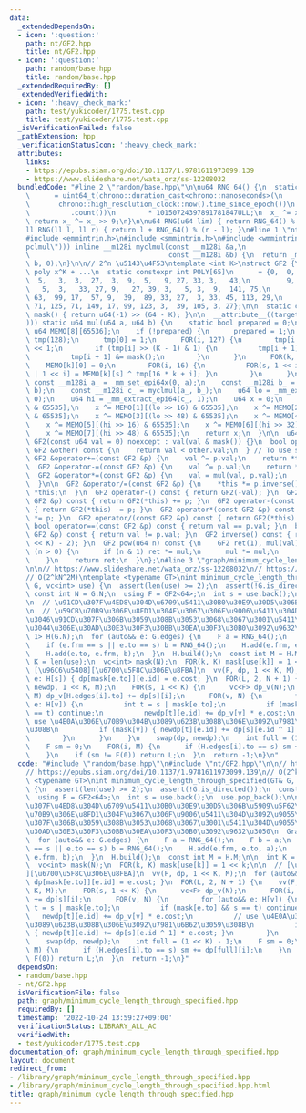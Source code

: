 ```yaml
---
data:
  _extendedDependsOn:
  - icon: ':question:'
    path: nt/GF2.hpp
    title: nt/GF2.hpp
  - icon: ':question:'
    path: random/base.hpp
    title: random/base.hpp
  _extendedRequiredBy: []
  _extendedVerifiedWith:
  - icon: ':heavy_check_mark:'
    path: test/yukicoder/1775.test.cpp
    title: test/yukicoder/1775.test.cpp
  _isVerificationFailed: false
  _pathExtension: hpp
  _verificationStatusIcon: ':heavy_check_mark:'
  attributes:
    links:
    - https://epubs.siam.org/doi/10.1137/1.9781611973099.139
    - https://www.slideshare.net/wata_orz/ss-12208032
  bundledCode: "#line 2 \"random/base.hpp\"\n\nu64 RNG_64() {\n  static uint64_t x_\n\
    \      = uint64_t(chrono::duration_cast<chrono::nanoseconds>(\n              \
    \       chrono::high_resolution_clock::now().time_since_epoch())\n           \
    \          .count())\n        * 10150724397891781847ULL;\n  x_ ^= x_ << 7;\n \
    \ return x_ ^= x_ >> 9;\n}\n\nu64 RNG(u64 lim) { return RNG_64() % lim; }\n\n\
    ll RNG(ll l, ll r) { return l + RNG_64() % (r - l); }\n#line 1 \"nt/GF2.hpp\"\n\
    #include <emmintrin.h>\n#include <smmintrin.h>\n#include <wmmintrin.h>\n\n__attribute__((target(\"\
    pclmul\"))) inline __m128i myclmul(const __m128i &a,\n                       \
    \                                  const __m128i &b) {\n  return _mm_clmulepi64_si128(a,\
    \ b, 0);\n}\n\n// 2^n \u5143\u4F53\ntemplate <int K>\nstruct GF2 {\n  // irreducible\
    \ poly x^K + ...\n  static constexpr int POLY[65]\n      = {0,  0, 3,  3,   3,\
    \  5,   3,  3,  27,  3,  9,  5,   9, 27, 33, 3,   43,\n         9,  9, 39, 9,\
    \   5,  3,   33, 27, 9,   27, 39, 3,   5, 3,  9,  141, 75,\n         27, 5, 53,\
    \ 63,  99, 17,  57, 9,  39,  89, 33, 27,  3, 33, 45, 113, 29,\n         75, 9,\
    \ 71, 125, 71, 149, 17, 99, 123, 3,  39, 105, 3, 27};\n\n  static constexpr u64\
    \ mask() { return u64(-1) >> (64 - K); }\n\n  __attribute__((target(\"sse4.2\"\
    ))) static u64 mul(u64 a, u64 b) {\n    static bool prepared = 0;\n    static\
    \ u64 MEMO[8][65536];\n    if (!prepared) {\n      prepared = 1;\n      vc<u64>\
    \ tmp(128);\n      tmp[0] = 1;\n      FOR(i, 127) {\n        tmp[i + 1] = tmp[i]\
    \ << 1;\n        if (tmp[i] >> (K - 1) & 1) {\n          tmp[i + 1] ^= POLY[K];\n\
    \          tmp[i + 1] &= mask();\n        }\n      }\n      FOR(k, 8) {\n    \
    \    MEMO[k][0] = 0;\n        FOR(i, 16) {\n          FOR(s, 1 << i) { MEMO[k][s\
    \ | 1 << i] = MEMO[k][s] ^ tmp[16 * k + i]; }\n        }\n      }\n    }\n   \
    \ const __m128i a_ = _mm_set_epi64x(0, a);\n    const __m128i b_ = _mm_set_epi64x(0,\
    \ b);\n    const __m128i c_ = myclmul(a_, b_);\n    u64 lo = _mm_extract_epi64(c_,\
    \ 0);\n    u64 hi = _mm_extract_epi64(c_, 1);\n    u64 x = 0;\n    x ^= MEMO[0][lo\
    \ & 65535];\n    x ^= MEMO[1][(lo >> 16) & 65535];\n    x ^= MEMO[2][(lo >> 32)\
    \ & 65535];\n    x ^= MEMO[3][(lo >> 48) & 65535];\n    x ^= MEMO[4][hi & 65535];\n\
    \    x ^= MEMO[5][(hi >> 16) & 65535];\n    x ^= MEMO[6][(hi >> 32) & 65535];\n\
    \    x ^= MEMO[7][(hi >> 48) & 65535];\n    return x;\n  }\n\n  u64 val;\n  constexpr\
    \ GF2(const u64 val = 0) noexcept : val(val & mask()) {}\n  bool operator<(const\
    \ GF2 &other) const {\n    return val < other.val;\n  } // To use std::map\n \
    \ GF2 &operator+=(const GF2 &p) {\n    val ^= p.val;\n    return *this;\n  }\n\
    \  GF2 &operator-=(const GF2 &p) {\n    val ^= p.val;\n    return *this;\n  }\n\
    \  GF2 &operator*=(const GF2 &p) {\n    val = mul(val, p.val);\n    return *this;\n\
    \  }\n\n  GF2 &operator/=(const GF2 &p) {\n    *this *= p.inverse();\n    return\
    \ *this;\n  }\n  GF2 operator-() const { return GF2(-val); }\n  GF2 operator+(const\
    \ GF2 &p) const { return GF2(*this) += p; }\n  GF2 operator-(const GF2 &p) const\
    \ { return GF2(*this) -= p; }\n  GF2 operator*(const GF2 &p) const { return GF2(*this)\
    \ *= p; }\n  GF2 operator/(const GF2 &p) const { return GF2(*this) /= p; }\n \
    \ bool operator==(const GF2 &p) const { return val == p.val; }\n  bool operator!=(const\
    \ GF2 &p) const { return val != p.val; }\n  GF2 inverse() const { return pow((u64(1)\
    \ << K) - 2); }\n  GF2 pow(u64 n) const {\n    GF2 ret(1), mul(val);\n    while\
    \ (n > 0) {\n      if (n & 1) ret *= mul;\n      mul *= mul;\n      n >>= 1;\n\
    \    }\n    return ret;\n  }\n};\n#line 3 \"graph/minimum_cycle_length_through_specified.hpp\"\
    \n\n// https://www.slideshare.net/wata_orz/ss-12208032\n// https://epubs.siam.org/doi/10.1137/1.9781611973099.139\n\
    // O(2^kN^2M)\ntemplate <typename GT>\nint minimum_cycle_length_through_specified(GT&\
    \ G, vc<int> use) {\n  assert(len(use) >= 2);\n  assert(!G.is_directed());\n \
    \ const int N = G.N;\n  using F = GF2<64>;\n  int s = use.back();\n  use.pop_back();\n\
    \n  // \u91CD\u307F\u4ED8\u304D\u6709\u5411\u30B0\u30E9\u30D5\u306B\u5909\u5F62\
    \n  // \u59CB\u70B9\u306E\u8FD1\u304F\u3067\u306F\u9006\u5411\u304D\u3092\u9055\
    \u3046\u91CD\u307F\u306B\u3059\u308B\u3053\u3068\u3067\u3001\u5411\u304D\u9055\
    \u3044\u306E\u30AD\u30E3\u30F3\u30BB\u30EA\u30F3\u30B0\u3092\u9632\u3050\n  Graph<F,\
    \ 1> H(G.N);\n  for (auto&& e: G.edges) {\n    F a = RNG_64();\n    F b = a;\n\
    \    if (e.frm == s || e.to == s) b = RNG_64();\n    H.add(e.frm, e.to, a);\n\
    \    H.add(e.to, e.frm, b);\n  }\n  H.build();\n  const int M = H.M;\n\n  int\
    \ K = len(use);\n  vc<int> mask(N);\n  FOR(k, K) mask[use[k]] = 1 << k;\n\n  //\
    \ [\u96C6\u5408][\u6700\u5F8C\u306E\u8FBA]\n  vv(F, dp, 1 << K, M);\n  for (auto&&\
    \ e: H[s]) { dp[mask[e.to]][e.id] = e.cost; }\n  FOR(L, 2, N + 1) {\n    vv(F,\
    \ newdp, 1 << K, M);\n    FOR(s, 1 << K) {\n      vc<F> dp_v(N);\n      FOR(i,\
    \ M) dp_v[H.edges[i].to] += dp[s][i];\n      FOR(v, N) {\n        for (auto&&\
    \ e: H[v]) {\n          int t = s | mask[e.to];\n          if (mask[e.to] && s\
    \ == t) continue;\n          newdp[t][e.id] += dp_v[v] * e.cost;\n          //\
    \ use \u4E0A\u306E\u70B9\u304B\u3089\u623B\u308B\u306E\u3092\u7981\u6B62\u3059\
    \u308B\n          if (mask[v]) { newdp[t][e.id] += dp[s][e.id ^ 1] * e.cost; }\n\
    \        }\n      }\n    }\n    swap(dp, newdp);\n    int full = (1 << K) - 1;\n\
    \    F sm = 0;\n    FOR(i, M) {\n      if (H.edges[i].to == s) sm += dp[full][i];\n\
    \    }\n    if (sm != F(0)) return L;\n  }\n  return -1;\n}\n"
  code: "#include \"random/base.hpp\"\n#include \"nt/GF2.hpp\"\n\n// https://www.slideshare.net/wata_orz/ss-12208032\n\
    // https://epubs.siam.org/doi/10.1137/1.9781611973099.139\n// O(2^kN^2M)\ntemplate\
    \ <typename GT>\nint minimum_cycle_length_through_specified(GT& G, vc<int> use)\
    \ {\n  assert(len(use) >= 2);\n  assert(!G.is_directed());\n  const int N = G.N;\n\
    \  using F = GF2<64>;\n  int s = use.back();\n  use.pop_back();\n\n  // \u91CD\
    \u307F\u4ED8\u304D\u6709\u5411\u30B0\u30E9\u30D5\u306B\u5909\u5F62\n  // \u59CB\
    \u70B9\u306E\u8FD1\u304F\u3067\u306F\u9006\u5411\u304D\u3092\u9055\u3046\u91CD\
    \u307F\u306B\u3059\u308B\u3053\u3068\u3067\u3001\u5411\u304D\u9055\u3044\u306E\
    \u30AD\u30E3\u30F3\u30BB\u30EA\u30F3\u30B0\u3092\u9632\u3050\n  Graph<F, 1> H(G.N);\n\
    \  for (auto&& e: G.edges) {\n    F a = RNG_64();\n    F b = a;\n    if (e.frm\
    \ == s || e.to == s) b = RNG_64();\n    H.add(e.frm, e.to, a);\n    H.add(e.to,\
    \ e.frm, b);\n  }\n  H.build();\n  const int M = H.M;\n\n  int K = len(use);\n\
    \  vc<int> mask(N);\n  FOR(k, K) mask[use[k]] = 1 << k;\n\n  // [\u96C6\u5408\
    ][\u6700\u5F8C\u306E\u8FBA]\n  vv(F, dp, 1 << K, M);\n  for (auto&& e: H[s]) {\
    \ dp[mask[e.to]][e.id] = e.cost; }\n  FOR(L, 2, N + 1) {\n    vv(F, newdp, 1 <<\
    \ K, M);\n    FOR(s, 1 << K) {\n      vc<F> dp_v(N);\n      FOR(i, M) dp_v[H.edges[i].to]\
    \ += dp[s][i];\n      FOR(v, N) {\n        for (auto&& e: H[v]) {\n          int\
    \ t = s | mask[e.to];\n          if (mask[e.to] && s == t) continue;\n       \
    \   newdp[t][e.id] += dp_v[v] * e.cost;\n          // use \u4E0A\u306E\u70B9\u304B\
    \u3089\u623B\u308B\u306E\u3092\u7981\u6B62\u3059\u308B\n          if (mask[v])\
    \ { newdp[t][e.id] += dp[s][e.id ^ 1] * e.cost; }\n        }\n      }\n    }\n\
    \    swap(dp, newdp);\n    int full = (1 << K) - 1;\n    F sm = 0;\n    FOR(i,\
    \ M) {\n      if (H.edges[i].to == s) sm += dp[full][i];\n    }\n    if (sm !=\
    \ F(0)) return L;\n  }\n  return -1;\n}"
  dependsOn:
  - random/base.hpp
  - nt/GF2.hpp
  isVerificationFile: false
  path: graph/minimum_cycle_length_through_specified.hpp
  requiredBy: []
  timestamp: '2022-10-24 13:59:27+09:00'
  verificationStatus: LIBRARY_ALL_AC
  verifiedWith:
  - test/yukicoder/1775.test.cpp
documentation_of: graph/minimum_cycle_length_through_specified.hpp
layout: document
redirect_from:
- /library/graph/minimum_cycle_length_through_specified.hpp
- /library/graph/minimum_cycle_length_through_specified.hpp.html
title: graph/minimum_cycle_length_through_specified.hpp
---
```

